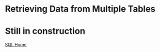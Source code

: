 # Retrieving Data from Multiple Tables

# Still in construction

[SQL Home](https://github.com/LevanceWam/MySQL)